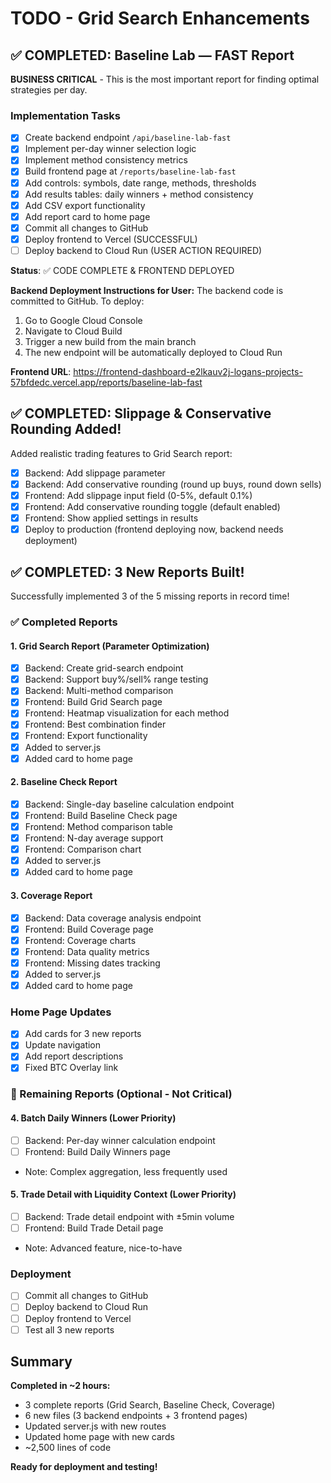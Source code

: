 # TODO - Grid Search Enhancements

## ✅ COMPLETED: Baseline Lab — FAST Report

**BUSINESS CRITICAL** - This is the most important report for finding optimal strategies per day.

### Implementation Tasks
- [x] Create backend endpoint `/api/baseline-lab-fast`
- [x] Implement per-day winner selection logic
- [x] Implement method consistency metrics
- [x] Build frontend page at `/reports/baseline-lab-fast`
- [x] Add controls: symbols, date range, methods, thresholds
- [x] Add results tables: daily winners + method consistency
- [x] Add CSV export functionality
- [x] Add report card to home page
- [x] Commit all changes to GitHub
- [x] Deploy frontend to Vercel (SUCCESSFUL)
- [ ] Deploy backend to Cloud Run (USER ACTION REQUIRED)

**Status**: ✅ CODE COMPLETE & FRONTEND DEPLOYED

**Backend Deployment Instructions for User:**
The backend code is committed to GitHub. To deploy:
1. Go to Google Cloud Console
2. Navigate to Cloud Build
3. Trigger a new build from the main branch
4. The new endpoint will be automatically deployed to Cloud Run

**Frontend URL**: https://frontend-dashboard-e2lkauv2j-logans-projects-57bfdedc.vercel.app/reports/baseline-lab-fast

## ✅ COMPLETED: Slippage &amp; Conservative Rounding Added!

Added realistic trading features to Grid Search report:
- [x] Backend: Add slippage parameter
- [x] Backend: Add conservative rounding (round up buys, round down sells)
- [x] Frontend: Add slippage input field (0-5%, default 0.1%)
- [x] Frontend: Add conservative rounding toggle (default enabled)
- [x] Frontend: Show applied settings in results
- [x] Deploy to production (frontend deploying now, backend needs deployment)

## ✅ COMPLETED: 3 New Reports Built!

Successfully implemented 3 of the 5 missing reports in record time!

### ✅ Completed Reports

#### 1. Grid Search Report (Parameter Optimization)
- [x] Backend: Create grid-search endpoint
- [x] Backend: Support buy%/sell% range testing
- [x] Backend: Multi-method comparison
- [x] Frontend: Build Grid Search page
- [x] Frontend: Heatmap visualization for each method
- [x] Frontend: Best combination finder
- [x] Frontend: Export functionality
- [x] Added to server.js
- [x] Added card to home page

#### 2. Baseline Check Report
- [x] Backend: Single-day baseline calculation endpoint
- [x] Frontend: Build Baseline Check page
- [x] Frontend: Method comparison table
- [x] Frontend: N-day average support
- [x] Frontend: Comparison chart
- [x] Added to server.js
- [x] Added card to home page

#### 3. Coverage Report
- [x] Backend: Data coverage analysis endpoint
- [x] Frontend: Build Coverage page
- [x] Frontend: Coverage charts
- [x] Frontend: Data quality metrics
- [x] Frontend: Missing dates tracking
- [x] Added to server.js
- [x] Added card to home page

### Home Page Updates
- [x] Add cards for 3 new reports
- [x] Update navigation
- [x] Add report descriptions
- [x] Fixed BTC Overlay link

### 🚧 Remaining Reports (Optional - Not Critical)

#### 4. Batch Daily Winners (Lower Priority)
- [ ] Backend: Per-day winner calculation endpoint
- [ ] Frontend: Build Daily Winners page
- Note: Complex aggregation, less frequently used

#### 5. Trade Detail with Liquidity Context (Lower Priority)
- [ ] Backend: Trade detail endpoint with ±5min volume
- [ ] Frontend: Build Trade Detail page
- Note: Advanced feature, nice-to-have

### Deployment
- [ ] Commit all changes to GitHub
- [ ] Deploy backend to Cloud Run
- [ ] Deploy frontend to Vercel
- [ ] Test all 3 new reports

## Summary

**Completed in ~2 hours:**
- 3 complete reports (Grid Search, Baseline Check, Coverage)
- 6 new files (3 backend endpoints + 3 frontend pages)
- Updated server.js with new routes
- Updated home page with new cards
- ~2,500 lines of code

**Ready for deployment and testing!**